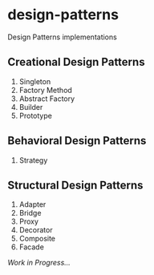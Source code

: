 # design-patterns
Design Patterns implementations

## Creational Design Patterns
1. Singleton
1. Factory Method
1. Abstract Factory
1. Builder
1. Prototype

## Behavioral Design Patterns
1. Strategy

## Structural Design Patterns
1. Adapter
1. Bridge
1. Proxy
1. Decorator
1. Composite
1. Facade


_Work in Progress..._

